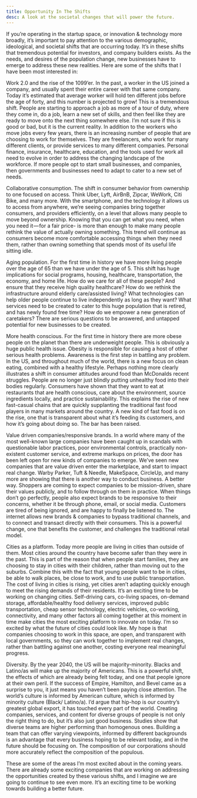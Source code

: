```yaml
---
title: Opportunity In The Shifts
desc: A look at the societal changes that will power the future.
---
```



If you’re operating in the startup space, or innovation & technology more broadly, it’s important to pay attention to the various demographic, ideological, and societal shifts that are occurring today. It’s in these shifts that tremendous potential for investors, and company builders exists. As the needs, and desires of the population change, new businesses have to emerge to address these new realities. Here are some of the shifts that I have been most interested in:

Work 2.0 and the rise of the 1099’er. In the past, a worker in the US joined a company, and usually spent their entire career with that same company. Today it’s estimated that average worker will hold ten different jobs before the age of forty, and this number is projected to grow! This is a tremendous shift. People are starting to approach a job as more of a tour of duty, where they come in, do a job, learn a new set of skills, and then feel like they are ready to move onto the next thing somewhere else. I’m not sure if this is good or bad, but it is the current reality. In addition to the workers who move jobs every few years, there is an increasing number of people that are choosing to work for themselves. They are freelancers, who work for many different clients, or provide services to many different companies. Personal finance, insurance, healthcare, education, and the tools used for work all need to evolve in order to address the changing landscape of the workforce. If more people opt to start small businesses, and companies, then governments and businesses need to adapt to cater to a new set of needs.

Collaborative consumption. The shift in consumer behavior from ownership to one focused on access. Think Uber, Lyft, AirBnB, Zipcar, WeWork, Citi Bike, and many more. With the smartphone, and the technology it allows us to access from anywhere, we’re seeing companies bring together consumers, and providers efficiently, on a level that allows many people to move beyond ownership. Knowing that you can get what you need, when you need it — for a fair price- is more than enough to make many people rethink the value of actually owning something. This trend will continue as consumers become more comfortable accessing things when they need them, rather than owning something that spends most of its useful life sitting idle.

Aging population. For the first time in history we have more living people over the age of 65 than we have under the age of 5. This shift has huge implications for social programs, housing, healthcare, transportation, the economy, and home life.
How do we care for all of these people? And ensure that they receive high quality healthcare?
How do we rethink the infrastructure around elderly care/assisted living? What technologies can help older people continue to live independently as long as they want? What services need to be created to cater to this huge population that is retired, and has newly found free time? How do we empower a new generation of caretakers? There are serious questions to be answered, and untapped potential for new businesses to be created.

More health conscious. For the first time in history there are more obese people on the planet than there are underweight people. This is obviously a huge public health issue. Obesity is responsible for causing a host of other serious health problems. Awareness is the first step in battling any problem. In the US, and throughout much of the world, there is a new focus on clean eating, combined with a healthy lifestyle. Perhaps nothing more clearly illustrates a shift in consumer attitudes around food than McDonalds recent struggles. People are no longer just blindly putting unhealthy food into their bodies regularly. Consumers have shown that they want to eat at restaurants that are health conscious, care about the environment, source ingredients locally, and practice sustainability. This explains the rise of new fast-casual chains that are quickly supplanting the traditional fast food players in many markets around the country. A new kind of fast food is on the rise, one that is transparent about what it’s feeding its customers, and how it’s going about doing so. The bar has been raised.

Value driven companies/responsive brands. In a world where many of the most well-known large companies have been caught up in scandals with questionable labor practices, poor environmental controls, practically non-existent customer service, and extreme markups on prices, the door has been left open for new kinds of companies to emerge. We’ve seen new companies that are value driven enter the marketplace, and start to impact real change. Warby Parker, Tuft & Needle, MakeSpace, CircleUp, and many more are showing that there is another way to conduct business. A better way. Shoppers are coming to expect companies to be mission-driven, share their values publicly, and to follow through on them in practice. When things don’t go perfectly, people also expect brands to be responsive to their concerns, whether it be through phone, email, or social media. Customers are tired of being ignored, and are happy to finally be listened to. The internet allows new brands & companies to bypass traditional channels, and to connect and transact directly with their consumers. This is a powerful change, one that benefits the customer, and challenges the traditional retail model.

Cities as a platform. Today more people are living in cities than outside of them. Most cities around the country have become safer than they were in the past. This is part of the reason that when people start families, they are choosing to stay in cities with their children, rather than moving out to the suburbs. Combine this with the fact that young people want to be in cities, be able to walk places, be close to work, and to use public transportation. The cost of living in cities is rising, yet cities aren’t adapting quickly enough to meet the rising demands of their residents. It’s an exciting time to be working on changing cities. Self-driving cars, co-living spaces, on-demand storage, affordable/healthy food delivery services, improved public transportation, cheap sensor technology, electric vehicles, co-working, connectivity, and many other factors all coming together at this moment in time make cities the most exciting platform to innovate on today. I’m so excited by what the future of cities could look like. My hope is that companies choosing to work in this space, are open, and transparent with local governments, so they can work together to implement real changes, rather than battling against one another, costing everyone real meaningful progress.

Diversity. By the year 2040, the US will be majority-minority. Blacks and Latino/as will make up the majority of Americans. This is a powerful shift, the effects of which are already being felt today, and one that people ignore at their own peril. If the success of Empire, Hamilton, and Bevel came as a surprise to you, it just means you haven’t been paying close attention. The world’s culture is informed by American culture, which is informed by minority culture (Black/ Latino/a). I’d argue that hip-hop is our country’s greatest global export, it has touched every part of the world. Creating companies, services, and content for diverse groups of people is not only the right thing to do, but it’s also just good business. Studies show that diverse teams are higher performing than homogenous ones. Building a team that can offer varying viewpoints, informed by different backgrounds is an advantage that every business hoping to be relevant today, and in the future should be focusing on. The composition of our corporations should more accurately reflect the composition of the populous.

These are some of the areas I’m most excited about in the coming years. There are already some exciting companies that are working on addressing the opportunities created by these various shifts, and I imagine we are going to continue to see even more. It’s an exciting time to be working towards building a better future.